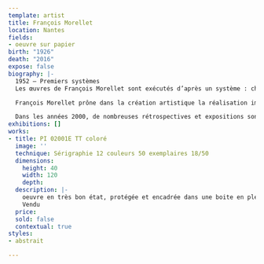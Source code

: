 ```yaml
---
template: artist
title: François Morellet
location: Nantes
fields:
- oeuvre sur papier
birth: "1926"
death: "2016"
expose: false
biography: |-
  1952 – Premiers systèmes
  Les œuvres de François Morellet sont exécutés d’après un système : chaque choix est défini par un principe établi par avance. Il veut par là donner l’impression de contrôler la création artistique tout en laissant une part de hasard, ce qui donne un tableau imprévisible. Il utilise des formes simples, un petit nombre de couleurs en aplats, et des compositions élémentaires (juxtaposition, superposition, hasard, interférence, fragmentation). Il crée ainsi ses premières  » trames », des réseaux de lignes parallèles noires superposées selon un ordre déterminé qui recouvrent toute la surface des tableaux.

  François Morellet prône dans la création artistique la réalisation impersonnelle, le mouvement, les séries programmées et le jeu. Il utilise de multiples supports comme matériaux (toiles, tableaux, adhésifs, néons, surfaces de bâtiments, etc.). Il touche parfois les domaines de l’installation et de l’environnement. L’application rigoureuse des mathématiques et des notions de géométrie permettent de classer cet artiste dans l’art minimal. Il invente des règles, parfois absurdes, et laisse une grande place au hasard, ce qui donne des œuvres souvent pleines d’humour qui peuvent se construire à l’infini. Ces ensembles de règles, qui forment des systèmes, permettent de démythifier l’œuvre d’art car il n’y a plus, ou peu, de subjectivité et d’émotion dans la création. François Morellet explique ses systèmes dans les titres de ses œuvres, la démarche employée est donc encore plus compréhensible.

  Dans les années 2000, de nombreuses rétrospectives et expositions sont organisées en Europe (Galerie nationale du Jeu de Paume à Paris, musée Matisse du Cateau-Cambrésis, espace du Stiftung für Konkrete Kunst de Reutlingen en Allemagne…), au Brésil (Fondation Hélio Oiticica de Rio de Janeiro) . En 2010, il est le deuxième artiste vivant à réaliser une œuvre pérenne  au Musée du Louvre. En 2011, son exposition « Réinstallations » au Centre Pompidou est sa 455ème exposition personnelle.
exhibitions: []
works:
- title: PI 02001E TT coloré
  image: ''
  technique: Sérigraphie 12 couleurs 50 exemplaires 18/50
  dimensions:
    height: 40
    width: 120
    depth: 
  description: |-
    oeuvre en très bon état, protégée et encadrée dans une boite en plexi du format de l'oeuvre.
    Vendu
  price: 
  sold: false
  contextual: true
styles:
- abstrait

---
```


